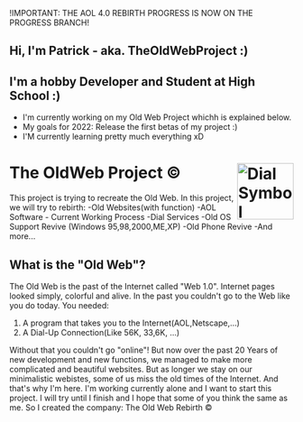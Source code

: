 !IMPORTANT: THE AOL 4.0 REBIRTH PROGRESS IS NOW ON THE PROGRESS BRANCH!

## Hi, I'm Patrick - aka. TheOldWebProject :)
## I'm a hobby Developer and Student at High School :)
- I'm currently working on my Old Web Project whichh is explained below.
- My goals for 2022: Release the first betas of my project :)
- I'M currently learning pretty much everything xD
# The OldWeb Project © <img align="right" alt="Dial Symbol" width="100px" src="https://64.media.tumblr.com/3c7d52c60563d4b977d4009eedf1c410/dae8fb8807530edb-ee/s540x810/32a621ceb7453c812639d188310917ec9bc1af5b.png"/>
This project is trying to recreate the Old Web. In this project, we will try to rebirth:
-Old Websites(with function)
-AOL Software - Current Working Process
-Dial Services
-Old OS Support Revive (Windows 95,98,2000,ME,XP)
-Old Phone Revive
-And more...

## What is the "Old Web"?
The Old Web is the past of the Internet called "Web 1.0". Internet pages looked simply, colorful and alive. In the past you couldn't go to the Web like you do today. You needed:
1. A program that takes you to the Internet(AOL,Netscape,...)
2. A Dial-Up Connection(Like 56K, 33,6K, ...)

Without that you couldn't go "online"! But now over the past 20 Years of new development and new functions, we managed to make more complicated and beautiful websites.
But as longer we stay on our minimalistic webistes, some of us miss the old times of the Internet. And that's why I'm here. I'm working currently alone and I want to start this project. I will try until I finish and I hope that some of you think the same as me. So I created the company: The Old Web Rebirth ©




